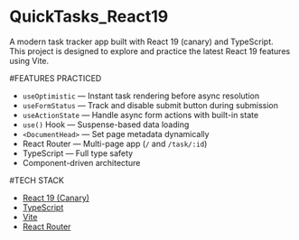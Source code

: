 # QuickTasks_React19
A modern task tracker app built with React 19 (canary) and TypeScript.  
This project is designed to explore and practice the latest React 19 features using Vite.

#FEATURES PRACTICED
- `useOptimistic` — Instant task rendering before async resolution
- `useFormStatus` — Track and disable submit button during submission
- `useActionState` — Handle async form actions with built-in state
- `use()` Hook — Suspense-based data loading
- `<DocumentHead>` — Set page metadata dynamically
- React Router — Multi-page app (`/` and `/task/:id`)
- TypeScript — Full type safety
- Component-driven architecture

#TECH STACK
- [React 19 (Canary)](https://react.dev/blog/2024/12/05/react-19)
- [TypeScript](https://www.typescriptlang.org/)
- [Vite](https://vitejs.dev/)
- [React Router](https://reactrouter.com/)

  
